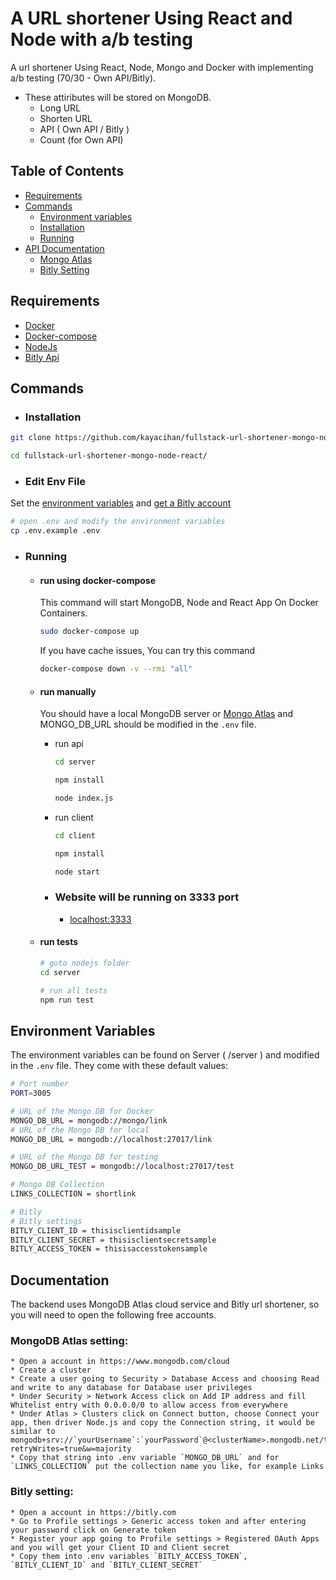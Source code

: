 # A URL shortener Using React and Node with a/b testing
A url shortener Using React, Node, Mongo and Docker with implementing a/b testing (70/30 - Own API/Bitly). 
- These attiributes will be stored on MongoDB.
    - Long URL
    - Shorten URL
    - API ( Own API / Bitly )
    - Count (for Own API)

## Table of Contents

- [Requirements](#requirements)
- [Commands](#commands)
    - [ Environment variables](#environment-variables)
    - [ Installation ](#installation)
    - [ Running ](#running)
- [API Documentation](#api-documentation)
    - [Mongo Atlas](#MongoDB-Atlas-setting)
    - [Bitly Setting](#Bitly-setting)



## Requirements
* [Docker](https://docs.docker.com/get-docker/) 
* [Docker-compose](https://docs.docker.com/compose/install/)
* [NodeJs](https://nodejs.org/en/download/)
* [Bitly Api](https://dev.bitly.com/) 
## Commands


* ### Installation
```bash
git clone https://github.com/kayacihan/fullstack-url-shortener-mongo-node-react.git

cd fullstack-url-shortener-mongo-node-react/
```

* ### Edit Env File
Set the  [ environment variables](#environment-variables) and   [get a Bitly account](#Bitly-setting)

```bash
# open .env and modify the environment variables 
cp .env.example .env
```

* ### Running
    - #### run using docker-compose
        This command will start MongoDB, Node and React App On Docker Containers.  
        ```bash
        sudo docker-compose up 
        ```
        If you have cache issues, You can try this command  
        ```bash
        docker-compose down -v --rmi "all" 
        ```
    * #### run manually
    
        You should have a local MongoDB server or [Mongo Atlas](#MongoDB-Atlas-setting) and MONGO_DB_URL should be modified in the `.env` file. 

        - run api 

            ```bash
            cd server

            npm install

            node index.js
            ```

        - run client

            ```bash
            cd client
            
            npm install
            
            node start 
            ```

        * ### Website will be running on 3333 port

            * [localhost:3333](https://localhost:3333/)

    * #### run tests

        ```bash
        # goto nodejs folder
        cd server

        # run all tests
        npm run test

        ```

## Environment Variables

The environment variables can be found on Server ( /server ) and modified in the `.env` file. They come with these default values:

```bash
# Port number
PORT=3005

# URL of the Mongo DB for Docker
MONGO_DB_URL = mongodb://mongo/link
# URL of the Mongo DB for local
MONGO_DB_URL = mongodb://localhost:27017/link

# URL of the Mongo DB for testing
MONGO_DB_URL_TEST = mongodb://localhost:27017/test

# Mongo DB Collection
LINKS_COLLECTION = shortlink

# Bitly
# Bitly settings
BITLY_CLIENT_ID = thisisclientidsample
BITLY_CLIENT_SECRET = thisisclientsecretsample
BITLY_ACCESS_TOKEN = thisisaccesstokensample

```

## Documentation


The backend uses MongoDB Atlas cloud service and Bitly url shortener, so you will need to open the following free accounts.

### MongoDB Atlas setting:
    * Open a account in https://www.mongodb.com/cloud
    * Create a cluster
    * Create a user going to Security > Database Access and choosing Read and write to any database for Database user privileges 
    * Under Security > Network Access click on Add IP address and fill Whitelist entry with 0.0.0.0/0 to allow access from everywhere
    * Under Atlas > Clusters click on Connect button, choose Connect your app, then driver Node.js and copy the Connection string, it would be similar to mongodb+srv://`yourUsername`:`yourPassword`@<clusterName>.mongodb.net/test?retryWrites=true&w=majority
    * Copy that string into .env variable `MONGO_DB_URL` and for `LINKS_COLLECTION` put the collection name you like, for example Links
    
### Bitly setting:
    * Open a account in https://bitly.com
    * Go to Profile settings > Generic access token and after entering your password click on Generate token
    * Register your app going to Profile settings > Registered OAuth Apps and you will get your Client ID and Client secret
    * Copy them into .env variables `BITLY_ACCESS_TOKEN`, `BITLY_CLIENT_ID` and `BITLY_CLIENT_SECRET`
    
